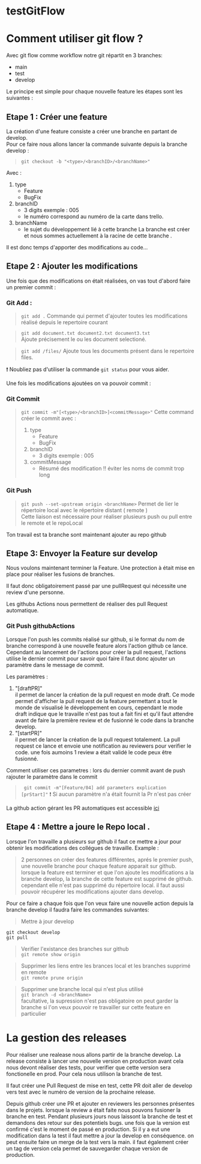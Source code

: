 # testGitFlow


# Comment utiliser git flow ? 
Avec git flow comme workflow notre git répartit en 3 branches:
  
  - main
  - test
  - develop

Le principe est simple pour chaque nouvelle feature les étapes sont les suivantes : 

## Etape 1 : Créer une feature

La création d'une feature consiste a créer une branche en partant de develop.  
Pour ce faire nous allons lancer la commande suivante depuis la branche develop :

> `git checkout -b "<type>/<branchID>/<branchName>"`

 Avec :
 1. type
    - Feature
    - BugFix 
 2. branchID
    - 3 digits exemple : 005
    - le numéro correspond au numéro de la carte dans trello.
 3. branchName
    - le sujet du développement lié à cette branche
La branche est créer et nous sommes actuellement à la racine de cette branche . 

Il est donc temps d'apporter des modifications au code...

## Etape 2 : Ajouter les modifications  

Une fois que des modifications on était réalisées, on vas tout d'abord faire un premier commit :

### Git Add : 
> `git add .` 
> Commande qui permet d'ajouter toutes les modifications réalisé depuis le repertoire courant 

> `git add document.txt document2.txt document3.txt`  
> Ajoute précisement le ou les document selectioné.

> `git add /files/`
> Ajoute tous les documents présent dans le repertoire files.

❗ Noubliez pas d'utiliser la commande `git status` pour vous aider.

Une fois les modifications ajoutées on va pouvoir commit :
### Git Commit

> `git commit -m"[<type>/<branchID>]<commitMessage>"`
> Cette command créer le commit avec :  
> 1. type
>    - Feature
>    - BugFix 
> 2. branchID
>    - 3 digits exemple : 005
> 3. commitMessage
>    - Résumé des modification ‼️ éviter les noms de commit trop long 

### Git Push

> `git push --set-upstream origin <branchName>`
> Permet de lier le répertoire local avec le répertoire distant ( remote )  
> Cette liaison est nécessaire pour réaliser plusieurs push ou pull entre le remote et le repoLocal

Ton travail est ta branche sont maintenant ajouter au repo github

## Etape 3: Envoyer la Feature sur develop

Nous voulons maintenant terminer la Feature. 
Une protection à était mise en place pour réaliser les fusions de branches.  

Il faut donc obligatoirement passé par une pullRequest qui nécessite une review d'une personne. 

Les githubs Actions nous permettent de réaliser des pull Request automatique.

### Git Push githubActions

Lorsque l'on push les commits réalisé sur github, si le format du nom de branche correspond à une nouvelle feature alors l'action github ce lance. 
Cependant au lancement de l'actions pour créer la pull request, l'actions utilise le dernier commit pour savoir quoi faire il faut donc ajouter un paramètre dans le message de commit.

Les paramètres : 
  1. "[draftPR]"  
  il permet de lancer la création de la pull request en mode draft. Ce mode permet d'afficher la pull request de la feature permettant a tout le monde de visualisé le développement en cours, cependant le mode draft indique que le travaille n'est pas tout a fait fini et qu'il faut attendre avant de faire la première review et de fusionné le code dans la branche develop.
  2. "[startPR]"  
  il permet de lancer la création de la pull request totalement. La pull request ce lance et envoie une notification au reviewers pour verifier le code. une fois aumoins 1 review a était validé le code peux être fusionné. 

Comment utiliser ces parametres :
lors du dernier commit avant de push rajouter le paramètre dans le commit
> ` git commit -m"[Feature/04] add parameters explication [prStart]"`
> ❗ Si aucun paramètre n'a était fournit la Pr n'est pas créer 

La github action gérant les PR automatiques est accessible [ici](.github/workflows/pullRequest.yml)

## Etape 4 : Mettre a joure le Repo local .

Lorsque l'on travaille a plusieurs sur github il faut ce mettre a jour pour obtenir les modifications des collégues de travaille. 
Example :
> 2 personnes on créer des features différentes, aprés le premier push, une nouvelle branche pour chaque feature apparait sur github.  
> lorsque la feature est terminer et que l'on ajoute les modifications a la branche develop, la branche de cette feature est supprimé de github. cependant elle n'est pas supprimé du répertoire local. il faut aussi pouvoir récupérer les modifications ajouter dans develop.

Pour ce faire a chaque fois que l'on veux faire une nouvelle action depuis la branche develop il faudra faire les commandes suivantes: 

> Mettre à jour develop   
``` 
git checkout develop
git pull 
```
>  
>  Verifier l'existance des branches sur github  
`git remote show origin`  

> Supprimer les liens entre les brances local et les branches supprimé en remote   
`git remote prune origin `
 
> Supprimer une branche local qui n'est plus utilisé  
 `git branch -d <branchName> `  
 facultative, la supression n'est pas obligatoire on peut garder la branche si l'on veux pouvoir re travailler sur cette feature en particulier



# La gestion des releases 

Pour réaliser une realease nous allons partir de la branche develop.
La release consiste à lancer une nouvelle version en production avant cela nous devont réaliser des tests, pour verifier que cette version sera fonctionelle en prod.
Pour cela nous utilison la branche de test.

Il faut créer une Pull Request de mise en test, cette PR doit aller de develop vers test avec le numéro de version de la prochaine release. 

Depuis github créer une PR et ajouter en reviewers les personnes présentes dans le projets. 
lorsque la review a était faite nous pouvons fusioner la branche en test. 
Pendant plusieurs jours nous laissont la branche de test et demandons des retour sur des potentiels bugs.
une fois que la version est confirmé c'est le moment de passé en production. 
Si il y a eut une modification dans la test il faut mettre a jour la develop en conséquence. 
on peut ensuite faire un merge de la test vers la main. il faut également créer un tag de version cela permet de sauvegarder chaque version de production.

